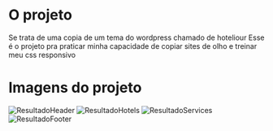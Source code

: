 # O projeto
Se trata de uma copia de um tema do wordpress chamado de hoteliour
Esse é o projeto pra praticar minha capacidade de copiar sites de olho e treinar meu css responsivo

# Imagens do projeto
![ResultadoHeader](/Images/Resultado/HoteliourHeader)
![ResultadoHotels](/Images/Resultado/HoteliourHotelsBest)
![ResultadoServices](/Images/Resultado/HoteliourServices)
![ResultadoFooter](/Images/Resultado/HoteliourFooter)


